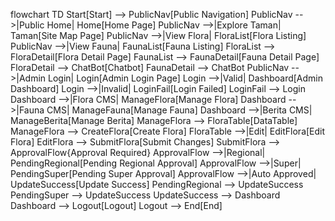 flowchart TD
    Start[Start] --> PublicNav[Public Navigation]
    PublicNav -->|Public Home| Home[Home Page]
    PublicNav -->|Explore Taman| Taman[Site Map Page]
    PublicNav -->|View Flora| FloraList[Flora Listing]
    PublicNav -->|View Fauna| FaunaList[Fauna Listing]
    FloraList --> FloraDetail[Flora Detail Page]
    FaunaList --> FaunaDetail[Fauna Detail Page]
    FloraDetail --> ChatBot[Chatbot]
    FaunaDetail --> ChatBot
    PublicNav -->|Admin Login| Login[Admin Login Page]
    Login -->|Valid| Dashboard[Admin Dashboard]
    Login -->|Invalid| LoginFail[Login Failed]
    LoginFail --> Login
    Dashboard -->|Flora CMS| ManageFlora[Manage Flora]
    Dashboard -->|Fauna CMS| ManageFauna[Manage Fauna]
    Dashboard -->|Berita CMS| ManageBerita[Manage Berita]
    ManageFlora --> FloraTable[DataTable]
    ManageFlora --> CreateFlora[Create Flora]
    FloraTable -->|Edit| EditFlora[Edit Flora]
    EditFlora --> SubmitFlora[Submit Changes]
    SubmitFlora --> ApprovalFlow{Approval Required}
    ApprovalFlow -->|Regional| PendingRegional[Pending Regional Approval]
    ApprovalFlow -->|Super| PendingSuper[Pending Super Approval]
    ApprovalFlow -->|Auto Approved| UpdateSuccess[Update Success]
    PendingRegional --> UpdateSuccess
    PendingSuper --> UpdateSuccess
    UpdateSuccess --> Dashboard
    Dashboard --> Logout[Logout]
    Logout --> End[End]